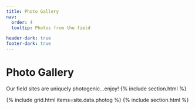 ```yaml
---
title: Photo Gallery
nav:
  order: 4
  tooltip: Photos from the field

header-dark: true
footer-dark: true
---
```


# Photo Gallery
Our field sites are uniquely photogenic...enjoy!
{% include section.html %}

{% include grid.html items=site.data.photog %} 
{% include section.html %}


